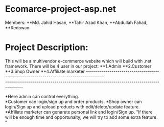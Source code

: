 # Ecomarce-project-asp.net
Members:
**Md. Jahid Hasan,
**Tahir Azad Khan,
**Abdullah Fahad,
**Redowan

# Project Description:
This will be a multivendor e-commerce website which will build with .net framework.
There will be 4 user in our project:
         **1.Admin
         **2.Customer
         **3.Shop Owner
         **4.Affiliate marketer
 *---------------------------------------------------------------------------------------*        
 *---------------------------------------------------------------------------------------*
 
*Here admin can control everything.                                                                                          
*Customer can login/sign up and order products.
*Shop owner can login/Sign up and upload products with edit/delete/update feature.                                                                   
*Affiliate marketer can genarate personal link and login/Sign up.
"If there will be enough time and opportunaity, we will try to add some extra feature. "

